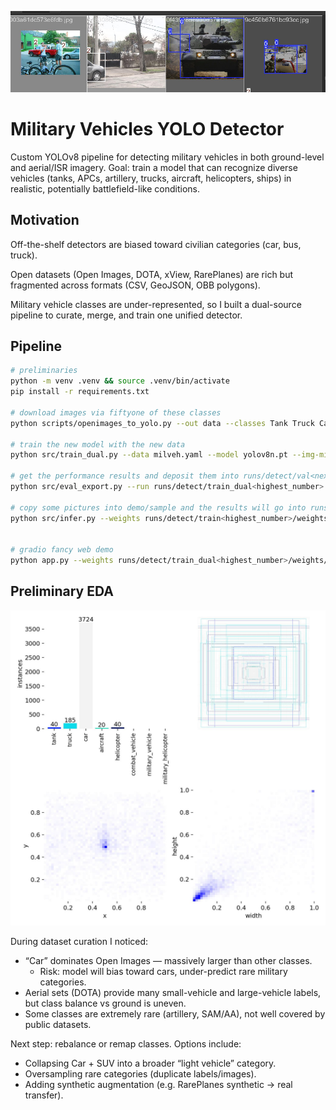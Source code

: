 ![example detections](./img/header.png)

# Military Vehicles YOLO Detector

Custom YOLOv8 pipeline for detecting military vehicles in both ground-level and aerial/ISR imagery.
Goal: train a model that can recognize diverse vehicles (tanks, APCs, artillery, trucks, aircraft, helicopters, ships) in realistic, potentially battlefield-like conditions.

## Motivation

Off-the-shelf detectors are biased toward civilian categories (car, bus, truck).

Open datasets (Open Images, DOTA, xView, RarePlanes) are rich but fragmented across formats (CSV, GeoJSON, OBB polygons).

Military vehicle classes are under-represented, so I built a dual-source pipeline to curate, merge, and train one unified detector.

## Pipeline
```bash
# preliminaries
python -m venv .venv && source .venv/bin/activate
pip install -r requirements.txt

# download images via fiftyone of these classes
python scripts/openimages_to_yolo.py --out data --classes Tank Truck Car Aircraft Helicopter "Combat vehicle" "Military vehicle" "Military helicopter"

# train the new model with the new data
python src/train_dual.py --data milveh.yaml --model yolov8n.pt --img-min 640 --img-max 768 --epochs 300  --batch 32

# get the performance results and deposit them into runs/detect/val<next_highest_number>
python src/eval_export.py --run runs/detect/train_dual<highest_number>

# copy some pictures into demo/sample and the results will go into runs/detect/predict<next_highest_number>
python src/infer.py --weights runs/detect/train<highest_number>/weights/best.pt --source demo/sample


# gradio fancy web demo
python app.py --weights runs/detect/train_dual<highest_number>/weights/best.pt
```

## Preliminary EDA

![labels and their counts](./img/labels.jpg)

During dataset curation I noticed:

* “Car” dominates Open Images — massively larger than other classes.
  * Risk: model will bias toward cars, under-predict rare military categories.
* Aerial sets (DOTA) provide many small-vehicle and large-vehicle labels, but class balance vs ground is uneven.
* Some classes are extremely rare (artillery, SAM/AA), not well covered by public datasets.

Next step: rebalance or remap classes. Options include:

* Collapsing Car + SUV into a broader “light vehicle” category.
* Oversampling rare categories (duplicate labels/images).
* Adding synthetic augmentation (e.g. RarePlanes synthetic → real transfer).
